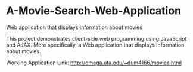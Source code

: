 A-Movie-Search-Web-Application
==============================

Web application that displays information about movies

This project demonstrates client-side web programming using JavaScript and AJAX. More specifically, a Web application that displays information about movies.

Working Application Link: http://omega.uta.edu/~dum4166/movies.html
